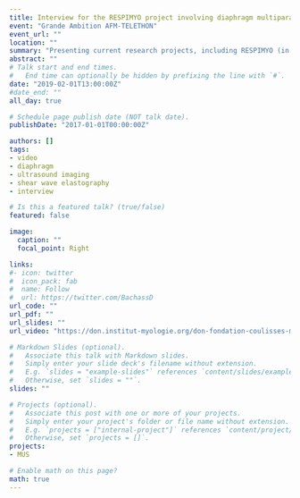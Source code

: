 ```yaml
---
title: Interview for the RESPIMYO project involving diaphragm multiparametric ultrasound imaging 
event: "Grande Ambition AFM-TELETHON"
event_url: ""
location: ""
summary: "Presenting current research projects, including RESPIMYO (in French)"
abstract: ""
# Talk start and end times.
#   End time can optionally be hidden by prefixing the line with `#`.
date: "2019-02-01T13:00:00Z"
#date_end: ""
all_day: true

# Schedule page publish date (NOT talk date).
publishDate: "2017-01-01T00:00:00Z"

authors: []
tags:
- video
- diaphragm
- ultrasound imaging
- shear wave elastography
- interview

# Is this a featured talk? (true/false)
featured: false

image:
  caption: ""
  focal_point: Right

links:
#- icon: twitter
#  icon_pack: fab
#  name: Follow
#  url: https://twitter.com/BachassD
url_code: ""
url_pdf: ""
url_slides: ""
url_video: "https://don.institut-myologie.org/don-fondation-coulisses-muscle-videos-ifi2020"

# Markdown Slides (optional).
#   Associate this talk with Markdown slides.
#   Simply enter your slide deck's filename without extension.
#   E.g. `slides = "example-slides"` references `content/slides/example-slides.md`.
#   Otherwise, set `slides = ""`.
slides: ""

# Projects (optional).
#   Associate this post with one or more of your projects.
#   Simply enter your project's folder or file name without extension.
#   E.g. `projects = ["internal-project"]` references `content/project/deep-learning/index.md`.
#   Otherwise, set `projects = []`.
projects:
- MUS

# Enable math on this page?
math: true
---
```

